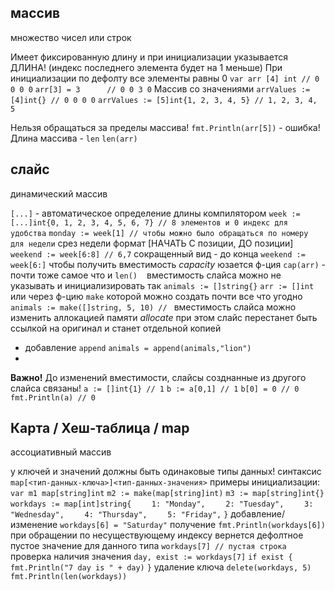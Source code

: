 ## массив
множество чисел или строк

Имеет фиксированную длину и при инициализации указывается ДЛИНА! (индекс последнего элемента будет на 1 меньше)
При инициализации по дефолту все элементы равны 0
`var arr [4] int // 0 0 0 0`
`arr[3] = 3      // 0 0 3 0`
Массив со значениями
`arrValues := [4]int{} // 0 0 0 0`
`arrValues := [5]int{1, 2, 3, 4, 5} // 1, 2, 3, 4, 5`

Нельзя обращаться за пределы массива!
`fmt.Println(arr[5])` - ошибка!
Длина массива - `len`
`len(arr)`

## слайс
динамический массив

`[...]` - автоматическое определение длины компилятором
`week := [...]int{0, 1, 2, 3, 4, 5, 6, 7} // 8 элементов и 0 индекс для удобства`
`monday := week[1] // чтобы можно было обращаться по номеру для недели`
срез недели формат [НАЧАТЬ С позиции, ДО позиции]
`weekend := week[6:8] // 6,7`
сокращенный вид - до конца
`weekend := week[6:]`
чтобы получить вместимость *capacity* юзается ф-ция `cap(arr)` - почти тоже самое что и `len()`
` `
вместимость слайса можно не указывать и инициализировать так
`animals := []string{}`
`arr := []int`
или через ф-цию `make` которой можно создать почти все что угодно
`animals := make([]string, 5, 10) // `
вместимость слайса можно изменить аллокацией памяти *allocate*
при этом слайс перестанет быть ссылкой на оригинал и станет отдельной копией
- добавление `append`
    `animals = append(animals,"lion")`
-
**Важно!** До изменений вместимости, слайсы созднанные из другого слайса связаны!
`a := []int{1} // 1`
`b := a[0,1] // 1`
`b[0] = 0 // 0`
`fmt.Println(a) // 0`


## Карта / Хеш-таблица / map
ассоциативный массив

у ключей и значений должны быть одинаковые типы данных!
синтаксис `map[<тип-данных-ключа>]<тип-данных-значения>`
примеры инициализации:
`var m1 map[string]int`
`m2 := make(map[string]int)`
`m3 := map[string]int{}`
`workdays := map[int]string{`
`    1: "Monday",`
`    2: "Tuesday",`
`    3: "Wednesday",`
`    4: "Thursday",`
`    5: "Friday",`
`}`
добавление/изменение
`workdays[6] = "Saturday"`
получение
`fmt.Println(workdays[6])`
при обращении по несуществующему индексу вернется дефолтное пустое значение для данного типа
`workdays[7] // пустая строка`
проверка наличия значения
`day, exist := workdays[7]`
`if exist {`
`    fmt.Println("7 day is " + day)`
`}`
удаление ключа
`delete(workdays, 5)`
`fmt.Println(len(workdays))`